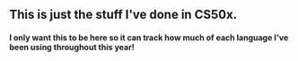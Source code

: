 ## This is just the stuff I've done in CS50x.
#### I only want this to be here so it can track how much of each language I've been using throughout this year!
